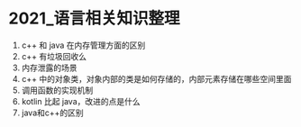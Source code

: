 # 2021_语言相关知识整理

1. c++ 和 java 在内存管理方面的区别
2. c++ 有垃圾回收么
3. 内存泄露的场景
4. c++ 中的对象类，对象内部的类是如何存储的，内部元素存储在哪些空间里面
5. 调用函数的实现机制
6. kotlin 比起 java，改进的点是什么
7. java和c++的区别

